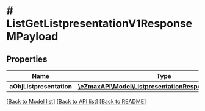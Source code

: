 # # ListGetListpresentationV1ResponseMPayload

## Properties

Name | Type | Description | Notes
------------ | ------------- | ------------- | -------------
**aObjListpresentation** | [**\eZmaxAPI\Model\ListpresentationResponseCompound[]**](ListpresentationResponseCompound.md) |  |

[[Back to Model list]](../../README.md#models) [[Back to API list]](../../README.md#endpoints) [[Back to README]](../../README.md)
